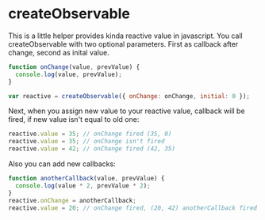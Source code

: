 # createObservable

This is a little helper provides kinda reactive value in javascript. You call createObservable with two optional parameters. First as callback after change, second as inital value.

```js
function onChange(value, prevValue) {
  console.log(value, prevValue);
}

var reactive = createObservable({ onChange: onChange, initial: 0 });
```

Next, when you assign new value to your reactive value, callback will be fired, if new value isn't equal to old one:

```js
reactive.value = 35; // onChange fired (35, 0)
reactive.value = 35; // onChange isn't fired
reactive.value = 42; // onChange fired (42, 35)
```

Also you can add new callbacks:

```js
function anotherCallback(value, prevValue) {
  console.log(value * 2, prevValue * 2);
}
reactive.onChange = anotherCallback;
reactive.value = 20; // onChange fired, (20, 42) anotherCallback fired (40, 84)
```
